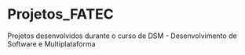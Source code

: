 # Projetos_FATEC
Projetos desenvolvidos durante o curso de DSM - Desenvolvimento de Software e Multiplataforma
